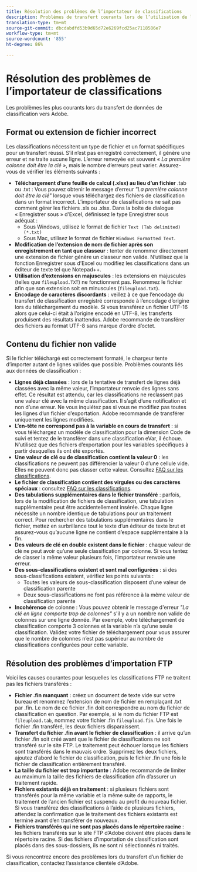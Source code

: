 ```yaml
---
title: Résolution des problèmes de l’importateur de classifications
description: Problèmes de transfert courants lors de l’utilisation de l’importateur de classifications.
translation-type: tm+mt
source-git-commit: dbcdabdfd53b9d65d72e6269fcd25ac7118586e7
workflow-type: tm+mt
source-wordcount: '855'
ht-degree: 86%

---
```



# Résolution des problèmes de l’importateur de classifications

Les problèmes les plus courants lors du transfert de données de classification vers Adobe.

## Format ou extension de fichier incorrect

Les classifications nécessitent un type de fichier et un format spécifiques pour un transfert réussi. S’il n’est pas enregistré correctement, il génère une erreur et ne traite aucune ligne. L’erreur renvoyée est souvent *« La première colonne doit être la clé »*, mais le nombre d’erreurs peut varier. Assurez-vous de vérifier les éléments suivants :

* **Téléchargement d’une feuille de calcul (.xlsx) au lieu d’un fichier** .tab ou .txt : Vous pouvez obtenir le message d’erreur  *&quot;La première colonne doit être la clé&quot;* lorsque vous téléchargez des fichiers de classification dans un format incorrect. L’importateur de classifications ne sait pas comment gérer les fichiers .xls ou .xlsx. Dans la boîte de dialogue « Enregistrer sous » d’Excel, définissez le type Enregistrer sous adéquat :
   * Sous Windows, utilisez le format de fichier `Text (Tab delimited) (*.txt)`
   * Sous Mac, utilisez le format de fichier `Windows Formatted Text`.
* **Modification de l’extension de nom de fichier après son enregistrement en tant que classeur** : tenter de renommer directement une extension de fichier génère un classeur non valide. N’utilisez que la fonction Enregistrer sous d’Excel ou modifiez les classifications dans un éditeur de texte tel que Notepad++.
* **Utilisation d’extensions en majuscules** : les extensions en majuscules (telles que `fileupload.TXT`) ne fonctionnent pas. Renommez le fichier afin que son extension soit en minuscules (`fileupload.txt`).
* **Encodage de caractères discordants** : veillez à ce que l’encodage du transfert de classification enregistré corresponde à l’encodage d’origine lors du téléchargement du modèle. Si vous transférez un fichier UTF-16 alors que celui-ci était à l’origine encodé en UTF-8, les transferts produisent des résultats inattendus. Adobe recommande de transférer des fichiers au format UTF-8 sans marque d’ordre d’octet.

## Contenu du fichier non valide

Si le fichier téléchargé est correctement formaté, le chargeur tente d’importer autant de lignes valides que possible. Problèmes courants liés aux données de classification :

* **Lignes déjà classées** : lors de la tentative de transfert de lignes déjà classées avec la même valeur, l’importateur renvoie des lignes sans effet. Ce résultat est attendu, car les classifications ne reclassent pas une valeur clé avec la même classification. Il s’agit d’une notification et non d’une erreur. Ne vous inquiétez pas si vous ne modifiez pas toutes les lignes d’un fichier d’exportation. Adobe recommande de transférer uniquement les lignes modifiées.
* **L’en-tête ne correspond pas à la variable en cours de transfert** : si vous téléchargez un modèle de classification pour la dimension Code de suivi et tentez de le transférer dans une classification eVar, il échoue. N’utilisez que des fichiers d’exportation pour les variables spécifiques à partir desquelles ils ont été exportés.
* **Une valeur de clé ou de classification contient la valeur 0** : les classifications ne peuvent pas différencier la valeur 0 d’une cellule vide. Elles ne peuvent donc pas classer cette valeur. Consultez [FAQ sur les classifications](../faq.md).
* **Le fichier de classification contient des virgules ou des caractères spéciaux** : consultez [FAQ sur les classifications](../faq.md).
* **Des tabulations supplémentaires dans le fichier transféré** : parfois, lors de la modification de fichiers de classification, une tabulation supplémentaire peut être accidentellement insérée. Chaque ligne nécessite un nombre identique de tabulations pour un traitement correct. Pour rechercher des tabulations supplémentaires dans le fichier, mettez en surbrillance tout le texte d’un éditeur de texte brut et assurez-vous qu’aucune ligne ne contient d’espace supplémentaire à la fin.
* **Des valeurs de clé en double existent dans le fichier** : chaque valeur de clé ne peut avoir qu’une seule classification par colonne. Si vous tentez de classer la même valeur plusieurs fois, l’importateur renvoie une erreur.
* **Des sous-classifications existent et sont mal configurées** : si des sous-classifications existent, vérifiez les points suivants :
   * Toutes les valeurs de sous-classification disposent d’une valeur de classification parente
   * Deux sous-classifications ne font pas référence à la même valeur de classification parente
* **Incohérence** de colonne : Vous pouvez obtenir le message d&#39;erreur  *&quot;La clé en ligne comporte trop de colonnes&quot;* s&#39;il y a un nombre non valide de colonnes sur une ligne donnée. Par exemple, votre téléchargement de classification comporte 3 colonnes et la variable n’a qu’une seule classification. Validez votre fichier de téléchargement pour vous assurer que le nombre de colonnes n’est pas supérieur au nombre de classifications configurées pour cette variable.

## Résolution des problèmes d’importation FTP

Voici les causes courantes pour lesquelles les classifications FTP ne traitent pas les fichiers transférés :

* **Fichier .fin manquant** : créez un document de texte vide sur votre bureau et renommez l’extension de nom de fichier en remplaçant .txt par .fin. Le nom de ce fichier .fin doit correspondre au nom du fichier de classification en question. Par exemple, si le nom du fichier FTP est `fileupload.tab`, nommez votre fichier .fin `fileupload.fin`. Une fois le fichier .fin transféré, les deux fichiers disparaissent.
* **Transfert du fichier .fin avant le fichier de classification** : il arrive qu’un fichier .fin soit créé avant que le fichier de classifications ne soit transféré sur le site FTP. Le traitement peut échouer lorsque les fichiers sont transférés dans le mauvais ordre. Supprimez les deux fichiers, ajoutez d’abord le fichier de classification, puis le fichier .fin une fois le fichier de classification entièrement transféré.
* **La taille du fichier est trop importante** : Adobe recommande de limiter au maximum la taille des fichiers de classification afin d’assurer un traitement rapide.
* **Fichiers existants déjà en traitement** : si plusieurs fichiers sont transférés pour la même variable et la même suite de rapports, le traitement de l’ancien fichier est suspendu au profit du nouveau fichier. Si vous transférez des classifications à l’aide de plusieurs fichiers, attendez la confirmation que le traitement des fichiers existants est terminé avant d’en transférer de nouveaux.
* **Fichiers transférés qui ne sont pas placés dans le répertoire racine** : les fichiers transférés sur le site FTP d’Adobe doivent être placés dans le répertoire racine. Si des fichiers d’importation de classification sont placés dans des sous-dossiers, ils ne sont ni sélectionnés ni traités.

Si vous rencontrez encore des problèmes lors du transfert d’un fichier de classification, contactez l’assistance clientèle d’Adobe.
